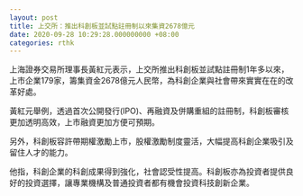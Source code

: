 ```yaml
---
layout: post
title: 上交所：推出科創板並試點註冊制以來集資2678億元
date: 2020-09-28 10:29:28.000000000 +08:00
categories: rthk
---
```


上海證券交易所理事長黃紅元表示，上交所推出科創板並試點註冊制1年多以來，上市企業179家，籌集資金2678億元人民幣，為科創企業與社會帶來實實在在的改革好處。

黃紅元舉例，透過首次公開發行(IPO)、再融資及併購重組的註冊制，科創板審核更加透明高效，上市融資更加方便可預期。

另外，科創板容許帶期權激勵上市，股權激勵制度靈活，大幅提高科創企業吸引及留住人才的能力。

他指，科創企業的科創成果得到強化，社會認受性提高。科創板亦為投資者提供良好的投資選擇，讓專業機構及普通投資者都有機會投資科技創新企業。

